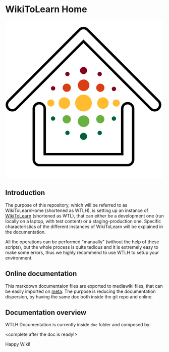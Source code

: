 
WikiToLearn Home
==================

![](logo/wikitolearn-logo-wtlh.svg.png "WTL logo")

Introduction
------------

The purpose of this repository, which will be referred to as WikiToLearnHome
(shortened as WTLH), is setting up an instance of [WikiToLearn][WTL] (shortened as
WTL), that can either be a development one (run locally on a laptop, with test
content) or a staging-production one.
Specific characteristics of the different instances of WikiToLearn will be
explained in the documentation.

All the operations can be performed "manually" (without the help of these
scripts), but the whole process is quite tedious and it is extremely easy to
make some errors, thus we highly recommend to use WTLH to setup your
environment.

Online documentation
--------------------

This markdown documentaion files are exported to mediawiki files, that
can be easily imported on [meta][meta]. The purpose is reducing the
documentation dispersion, by having the same doc both inside the git repo
and online.

Documentation overview
----------------------

WTLH Documentation is currently inside `doc` folder and composed by:

<complete after the doc is ready!>


Happy Wiki!

[meta]: https://meta.wikitolearn.org
[WTL]: https://www.wikitolearn.org


[meta-page]: http://meta.wikitolearn.org/Guide_for_the_development_of_WikiToLearn/Run_WikiToLearnHome
